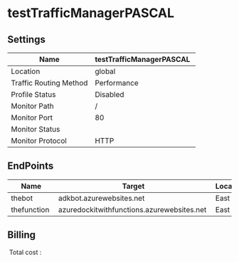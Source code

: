 # testTrafficManagerPASCAL 

## Settings


| Name | testTrafficManagerPASCAL  |
| --- | --- |
| Location | global  |
| Traffic Routing Method | Performance  |
| Profile Status | Disabled  |
| Monitor Path | /  |
| Monitor Port | 80  |
| Monitor Status |   |
| Monitor Protocol | HTTP  |

## EndPoints


| Name | Target | Location | Status | Priority | Weight |
| --- | --- | --- | --- | --- | --- |
| thebot  | adkbot.azurewebsites.net  | East US  | Enabled  | 1  | 1  |
| thefunction  | azuredockitwithfunctions.azurewebsites.net  | East US  | Enabled  | 2  | 1  |
## Billing
 Total cost : 
